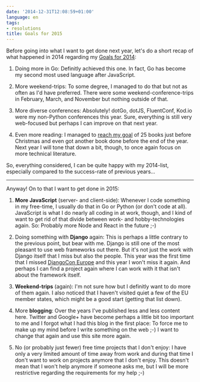 ```yaml
---
date: '2014-12-31T12:08:59+01:00'
language: en
tags:
- resolutions
title: Goals for 2015
---
```



Before going into what I want to get done next year, let's do a short recap of
what happened in 2014 regarding my [Goals for 2014][1]:

1. Doing more in Go: Definitly achieved this one. In fact, Go has become my
   second most used language after JavaScript.

2. More weekend-trips: To some degree, I managed to do that but not as often as
   I'd have preferred. There were some weekend-conference-trips in February,
   March, and November but nothing outside of that.
   
3. More diverse conferences: Absolutely! dotGo, dotJS, FluentConf, Kod.io were
   my non-Python conferences this year. Sure, everything is still very
   web-focused but perhaps I can improve on that next year.
   
4. Even more reading: I managed to [reach my goal][2] of 25 books just before
   Christmas and even got another book done before the end of the year. Next
   year I will tone that down a bit, though, to once again focus on more
   technical literature.

So, everything considered, I can be quite happy with my 2014-list, especially
compared to the success-rate of previous years...

--------------------

Anyway! On to that I want to get done in 2015:

1. **More JavaScript** (server- and client-side): Whenever I code something in
   my free-time, I usually do that in Go or Python (or don't code at
   all). JavaScript is what I do nearly all coding in at work, though, and I
   kind of want to get rid of that divide between work- and hobby-technologies
   again. So: Probably more Node and React in the future ;-)
  
2. Doing something with **Django** again: This is perhaps a little contrary to
   the previous point, but bear with me. Django is still one of the most
   pleasant to use web frameworks out there. But it's not just the work with
   Django itself that I miss but also the people. This year was the first time
   that I missed [DjangoCon Europe][3] and this year I won't miss it again. And
   perhaps I can find a project again where I can work with it that isn't about
   the framework itself.
  
3. **Weekend-trips** (again): I'm not sure how but I definitly want to do more of
   them again. I also noticed that I haven't visited quiet a few of the EU
   member states, which might be a good start (getting that list down).
  
4. More **blogging**: Over the years I've published less and less content
   here. Twitter and Google+ have become perhaps a little bit too important to
   me and I forgot what I had this blog in the first place: To force me to make
   up my mind before I write something on the web ;-) I want to change that
   again and use this site more again.
   
5. No (or probably just fewer) free time projects that I don't enjoy: I have
   only a very limited amount of time away from work and during that time I
   don't want to work on projects anymore that I don't enjoy. This doesn't mean
   that I won't help anymore if someone asks me, but I will be more restrictive
   regarding the requirements for my help ;-)

[1]: http://zerokspot.com/weblog/2014/01/01/goals-for-2014/
[2]: http://zerokspot.com/weblog/2014/12/20/reading-challenge-2015/
[3]: http://2014.djangocon.eu/




